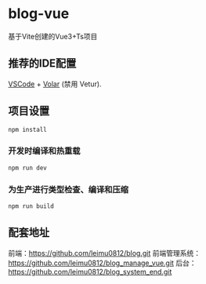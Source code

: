 # blog-vue

基于Vite创建的Vue3+Ts项目

## 推荐的IDE配置

[VSCode](https://code.visualstudio.com/) + [Volar](https://marketplace.visualstudio.com/items?itemName=Vue.volar) (禁用 Vetur).

## 项目设置

```sh
npm install
```

### 开发时编译和热重载

```sh
npm run dev
```

### 为生产进行类型检查、编译和压缩

```sh
npm run build
```

## 配套地址

前端：https://github.com/leimu0812/blog.git
前端管理系统：https://github.com/leimu0812/blog_manage_vue.git
后台：https://github.com/leimu0812/blog_system_end.git